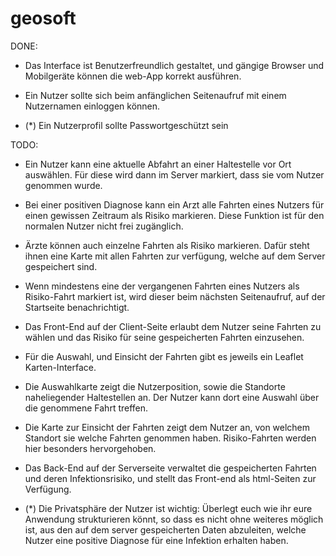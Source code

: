 # geosoft

DONE:

- Das Interface ist Benutzerfreundlich gestaltet, und gängige Browser und Mobilgeräte können die web-App korrekt ausführen.

- Ein Nutzer sollte sich beim anfänglichen Seitenaufruf mit einem Nutzernamen einloggen können. 

- (*) Ein Nutzerprofil sollte Passwortgeschützt sein

TODO:

- Ein Nutzer kann eine aktuelle Abfahrt an einer Haltestelle vor Ort auswählen. Für diese wird dann im Server markiert, dass sie vom Nutzer genommen wurde.

- Bei einer positiven Diagnose kann ein Arzt alle Fahrten eines Nutzers für einen gewissen Zeitraum als Risiko markieren. Diese Funktion ist für den normalen Nutzer nicht frei zugänglich.

- Ärzte können auch einzelne Fahrten als Risiko markieren. Dafür steht ihnen eine Karte mit allen Fahrten zur verfügung, welche auf dem Server gespeichert sind.

- Wenn mindestens eine der vergangenen Fahrten eines Nutzers als Risiko-Fahrt markiert ist, wird dieser beim nächsten Seitenaufruf, auf der Startseite benachrichtigt. 

- Das Front-End auf der Client-Seite erlaubt dem Nutzer seine Fahrten zu wählen und das Risiko für seine gespeicherten Fahrten einzusehen.

- Für die Auswahl, und Einsicht der Fahrten gibt es jeweils ein Leaflet Karten-Interface.

- Die Auswahlkarte zeigt die Nutzerposition, sowie die Standorte naheliegender Haltestellen an. Der Nutzer kann dort eine Auswahl über die genommene Fahrt treffen.

- Die Karte zur Einsicht der Fahrten zeigt dem Nutzer an, von welchem Standort sie welche Fahrten genommen haben. Risiko-Fahrten werden hier besonders hervorgehoben.

- Das Back-End auf der Serverseite verwaltet die gespeicherten Fahrten und deren Infektionsrisiko, und stellt das Front-end als html-Seiten zur Verfügung. 

- (*) Die Privatsphäre der Nutzer ist wichtig: Überlegt euch wie ihr eure Anwendung strukturieren könnt, so dass es nicht ohne weiteres möglich ist, aus den auf dem server gespeicherten Daten abzuleiten, welche Nutzer eine positive Diagnose für eine Infektion erhalten haben. 

